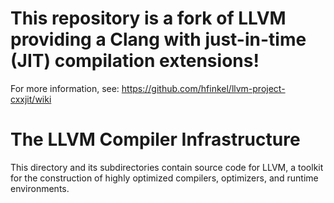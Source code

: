 # This repository is a fork of LLVM providing a Clang with just-in-time (JIT) compilation extensions!

For more information, see: https://github.com/hfinkel/llvm-project-cxxjit/wiki

# The LLVM Compiler Infrastructure

This directory and its subdirectories contain source code for LLVM,
a toolkit for the construction of highly optimized compilers,
optimizers, and runtime environments.

